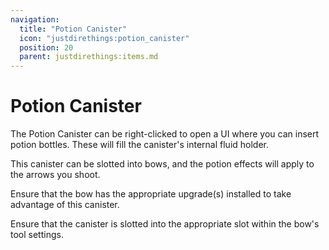 ```yaml
---
navigation:
  title: "Potion Canister"
  icon: "justdirethings:potion_canister"
  position: 20
  parent: justdirethings:items.md
---
```


# Potion Canister

The Potion Canister can be right-clicked to open a UI where you can insert potion bottles. These will fill the canister's internal fluid holder. 

 This canister can be slotted into bows, and the potion effects will apply to the arrows you shoot.

Ensure that the bow has the appropriate upgrade(s) installed to take advantage of this canister.

 Ensure that the canister is slotted into the appropriate slot within the bow's tool settings.

